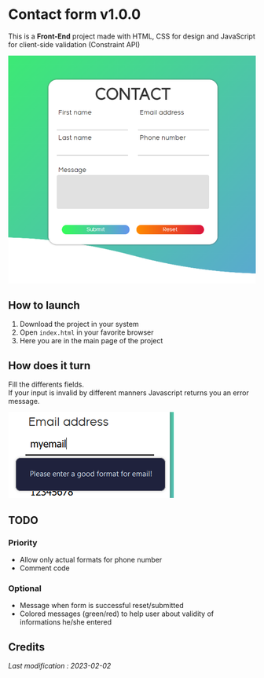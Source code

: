 # Contact form v1.0.0
This is a **Front-End** project made with HTML, CSS for design and JavaScript for  client-side validation (Constraint API)

![Contact form](/assets/readme/contact-form.png)

## How to launch
1. Download the project in your system
2. Open `index.html` in your favorite browser
3. Here you are in the main page of the project

## How does it turn
Fill the differents fields.  
If your input is invalid by different manners Javascript returns you an error message.

![Bad email format](/assets/readme/novalid-input.png)

## TODO
### Priority
- Allow only actual formats for phone number
- Comment code
### Optional
- Message when form is successful reset/submitted
- Colored messages (green/red) to help user about validity of informations he/she entered

## Credits
*Last modification : 2023-02-02*

